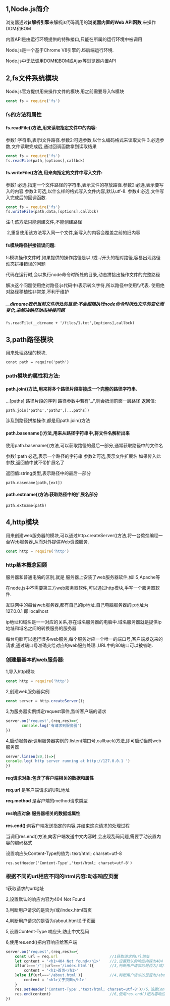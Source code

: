 ## 1,Node.js简介

浏览器通过**js解析引擎**来解析js代码调用的**浏览器内置的Web API函数**,来操作DOM和BOM

内置API是由运行环境提供的特殊接口,只能在所属的运行环境中被调用

Node.js是一个基于Chrome V8引擎的JS后端运行环境.

Node.js中无法调用DOM和BOM或Ajax等浏览器内置API

## 2,fs文件系统模块

Node.js官方提供用来操作文件的模块.用之前需要导入fs模块

```javascript
const fs = require('fs')
```

### fs的方法和属性

#### fs.readFile()方法,用来读取指定文件中的内容:

参数1:字符串,表示i文件路径.参数2:可选参数,以什么编码格式来读取文件 3,必选参数,文件读取完成后,通过回调函数拿到读取结果

```javascript
const fs = require('fs')
fs.readFile(path,[options],callbck)
```

#### fs.writeFile()方法,用来向指定的文件中写入文件:

参数1:必选,指定一个文件路径的字符串,表示文件的存放路径.参数2:必选,表示要写入的内容  参数3:可选,以什么样的格式写入文件内容,默认utf-8.   参数4:必选,文件写入完成后的回调函数.

```javascript
const fs = require('fs')
fs.writeFile(path,data,[options],callbck)
```

注:1,该方法只能创建文件,不能创建路径

​     2,重复使用该方法写入同一个文件,新写入的内容会覆盖之前的旧内容

#### fs模块路径拼接错误问题:

fs模块操作文件时,如果提供的操作路径是以./或../开头的相对路径,容易出现路径动态拼接错误的问题

代码在运行时,会以执行node命令时所处的目录,动态拼接出操作文件的完整路径

解决这个问题使用绝对路径:js代码中\表示转义字符,所以路径中使用\\\代表\. 使用绝对路径移植性非常差,不利于维护

##### __dirname表示当前文件所处的目录:不会跟随执行node命令时所处文件的变化而变化,来解决路径动态拼接问题

```
fs.readFile(__dirname + '/files/1.txt',[options],callbck)
```

## 3,path路径模块

用来处理路径的模块,

```
const path = require('path')
```

### path模块的属性和方法:

#### path.join()方法,用来将多个路径片段拼接成一个完整的路径字符串.

...[paths] <string>路径片段的序列   路径参数中若有'../',则会抵消前面一层路径   返回值:<string>  

```
path.join('path1','path2',[...paths])
```

涉及到路径拼接操作,都是用path.join()方法

#### path.basename()方法,用来从路径字符串中,将文件名解析出来

使用path.basename()方法,可以获取路径的最后一部分,通常获取路径中的文件名

参数1:path 必选,表示一个路径的字符串   参数2:可选,表示文件扩展名 如果传入此参数,返回值中就不带扩展名了

 返回值:string类型,表示路径中的最后一部分

```
path.nasename(path,[ext])
```

#### path.extname()方法:获取路径中的扩展名部分

```
path.extname(path)
```

## 4,http模块

用来创建web服务器的模块,可以通过http.createServer()方法,将一台奠奈编程一台Web服务器,从而对外提供Web资源服务.

```javascript
const http = require('http')
```

### http基本概念回顾

服务器和普通电脑的区别,就是 服务器上安装了web服务器软件,如IIS,Apache等

在node.js中不需要第三方web服务器软件,可以通过http模块,手写一个服务器软件.

互联网中的每台web服务器,都有自己的ip地址.自己电脑服务器的ip地址为 127.0.0.1 即 localhost

ip地址和域名是一一对应的关系,存在域名服务器的电脑中.域名服务器就是提供ip地址和域名之间的转换服务的服务器

每台电脑可以运行很多web服务,每个服务对应一个唯一的端口号,客户端发送来的请求,通过端口号准确交给对应的web服务处理.,URL中的80端口可以被省略.

### 创建最基本的web服务器:

1,导入http模块

```javascript
const http = require('http')
```

2,创建web服务器实例

```javascript
const server = http.createServer()j
```

3,为服务器实例绑定request事件,监听客户端的请求

```javascript
server.on('request',(req,res)=>{
       console.log('有请求到服务器')
})
```

4,启动服务器:调用服务器实例的.listen(端口号,callback)方法,即可启动当前web服务器

```javascript
server.linsen(80,()=>{
console.log('http server running at http://127.0.0.1 ')
})
```

#### req请求对象:包含了客户端相关的数据和属性

**req.url** 是客户端请求的URL地址

**req.method** 是客户端的method请求类型

#### res响应对象:服务器相关的数据或属性

**res.end()**:向客户端发送指定的内容,并结束这次请求的处理过程

当调用res.end()方法,向客户端发送中文内容时,会出现乱码问题,需要手动设置内容的编码格式

设置响应头Content-Type的值为: text/html; charset=utf-8

```
res.setHeader('Content-Type','text/html; charset=utf-8')
```

### 根据不同的url相应不同的html内容:动态响应页面

1获取请求的url地址

2,设置默认的响应内容为404 Not Found

3,判断用户请求的是否为/或/index.html首页

4,判断用户请求的是否为/about.html关于页面

5,设置Content-Type 响应头,防止中文乱码

6,使用res.end()把内容响应给客户端

```javascript
server.on('request',(req,res)=>{
    const url = req.url                       //1获取请求的url地址
    let content = '<h1>404 Not found</h1>'    //2,设置默认的响应内容为404 Not Found
    if(url==='/'||url==='/index.html'){       //3,判断用户请求的是否为/或/index.html首页
        content = '<h1>首页</h1>' 
    }else if(url==='/about.html'){            //4,判断用户请求的是否为/about.html关于页面
        content = '<h1>关于页面</h1>'
    }
    res.setHeader('Content-Type','text/html; charset=utf-8')//5,设置Content-Type 响应头,防止中文乱码
    res.end(content)                          //6,使用res.end()把内容响应给客户端
})
```





